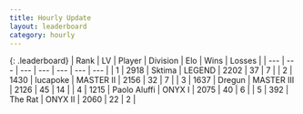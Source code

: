 ```yaml
---
title: Hourly Update
layout: leaderboard
category: hourly
---
```


{: .leaderboard}
| Rank | LV | Player | Division | Elo | Wins | Losses |
| --- | --- | --- | --- | --- | --- | --- |
| <span data-change="0">1</span> | 2918 | <span title="ID: 353063">Sktima</span> | LEGEND | <span data-change="0">2202</span> | <span data-change="0">37</span> | <span data-change="0">7</span> |
| <span data-change="0">2</span> | 1430 | <span title="ID: 41925">lucapoke</span> | MASTER II | <span data-change="0">2156</span> | <span data-change="0">32</span> | <span data-change="0">7</span> |
| <span data-change="0">3</span> | 1637 | <span title="ID: 337810">Dregun</span> | MASTER III | <span data-change="0">2126</span> | <span data-change="0">45</span> | <span data-change="0">14</span> |
| <span data-change="0">4</span> | 1215 | <span title="ID: 512212">Paolo Aluffi</span> | ONYX I | <span data-change="0">2075</span> | <span data-change="0">40</span> | <span data-change="0">6</span> |
| <span data-change="2">5</span> | 392 | <span title="ID: 741766">The Rat</span> | ONYX II | <span data-change="8">2060</span> | <span data-change="1">22</span> | <span data-change="0">2</span> |